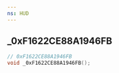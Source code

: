 ```yaml
---
ns: HUD
---
```

## _0xF1622CE88A1946FB

```c
// 0xF1622CE88A1946FB
void _0xF1622CE88A1946FB();
```

